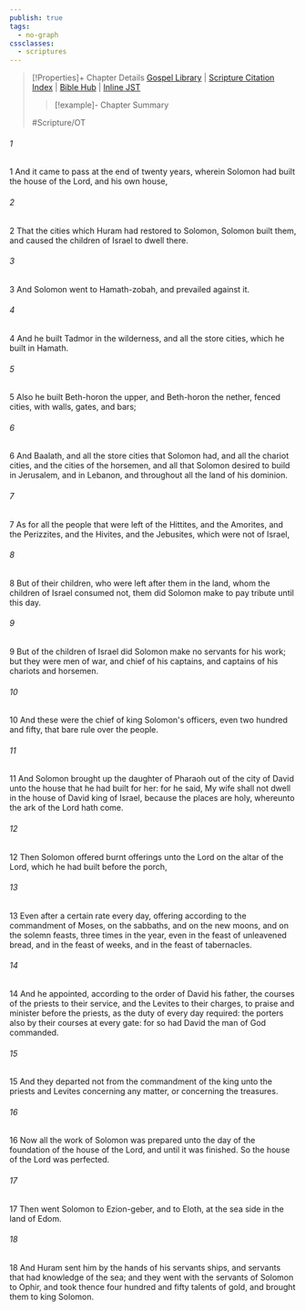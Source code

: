 ```yaml
---
publish: true
tags:
  - no-graph
cssclasses:
  - scriptures
---
```

>[!Properties]+ Chapter Details
>[Gospel Library](https://churchofjesuschrist.org/study/scriptures/ot/2-chr/8?lang=eng)    |    [Scripture Citation Index](https://scriptures.byu.edu/#07208::c07208)    |    [Bible Hub](https://biblehub.com/2_chronicles/8.htm)    |    [Inline JST](https://scripturetoolbox.com/html/ic/2Chronicles/8.html)
>>[!example]- Chapter Summary
>> 
> 
>
>#Scripture/OT
###### 1
1 And it came to pass at the end of twenty years, wherein Solomon had built the house of the Lord, and his own house,
###### 2
2 That the cities which Huram had restored to Solomon, Solomon built them, and caused the children of Israel to dwell there.
###### 3
3 And Solomon went to Hamath-zobah, and prevailed against it.
###### 4
4 And he built Tadmor in the wilderness, and all the store cities, which he built in Hamath.
###### 5
5 Also he built Beth-horon the upper, and Beth-horon the nether, fenced cities, with walls, gates, and bars;
###### 6
6 And Baalath, and all the store cities that Solomon had, and all the chariot cities, and the cities of the horsemen, and all that Solomon desired to build in Jerusalem, and in Lebanon, and throughout all the land of his dominion.
###### 7
7 As for all the people that were left of the Hittites, and the Amorites, and the Perizzites, and the Hivites, and the Jebusites, which were not of Israel,
###### 8
8 But of their children, who were left after them in the land, whom the children of Israel consumed not, them did Solomon make to pay tribute until this day.
###### 9
9 But of the children of Israel did Solomon make no servants for his work; but they were men of war, and chief of his captains, and captains of his chariots and horsemen.
###### 10
10 And these were the chief of king Solomon's officers, even two hundred and fifty, that bare rule over the people.
###### 11
11 And Solomon brought up the daughter of Pharaoh out of the city of David unto the house that he had built for her: for he said, My wife shall not dwell in the house of David king of Israel, because the places are holy, whereunto the ark of the Lord hath come.
###### 12
12 Then Solomon offered burnt offerings unto the Lord on the altar of the Lord, which he had built before the porch,
###### 13
13 Even after a certain rate every day, offering according to the commandment of Moses, on the sabbaths, and on the new moons, and on the solemn feasts, three times in the year, even in the feast of unleavened bread, and in the feast of weeks, and in the feast of tabernacles.
###### 14
14 And he appointed, according to the order of David his father, the courses of the priests to their service, and the Levites to their charges, to praise and minister before the priests, as the duty of every day required: the porters also by their courses at every gate: for so had David the man of God commanded.
###### 15
15 And they departed not from the commandment of the king unto the priests and Levites concerning any matter, or concerning the treasures.
###### 16
16 Now all the work of Solomon was prepared unto the day of the foundation of the house of the Lord, and until it was finished. So the house of the Lord was perfected.
###### 17
17 Then went Solomon to Ezion-geber, and to Eloth, at the sea side in the land of Edom.
###### 18
18 And Huram sent him by the hands of his servants ships, and servants that had knowledge of the sea; and they went with the servants of Solomon to Ophir, and took thence four hundred and fifty talents of gold, and brought them to king Solomon.
